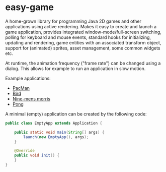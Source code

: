 # easy-game

A home-grown library for programming Java 2D games and other applications using active rendering. Makes it easy to create and launch a game application, provides integrated window-mode/full-screen switching, polling for keyboard and mouse events, standard hooks for initializing, updating and rendering, game entities with an associated transform object, support for (animated) sprites, asset management, some common widgets etc.

At runtime, the animation frequency ("frame rate") can be changed using a dialog. This allows for example to run an application in slow motion.

Example applications:
- [PacMan](https://github.com/armin-reichert/pacman)
- [Bird](https://github.com/armin-reichert/birdy)
- [Nine-mens morris](https://github.com/armin-reichert/nine-mens-morris)
- [Pong](https://github.com/armin-reichert/pong)

A minimal (empty) application can be created by the following code:

```java
public class EmptyApp extends Application {

	public static void main(String[] args) {
		launch(new EmptyApp(), args);
	}

	@Override
	public void init() {
	}
}
```
